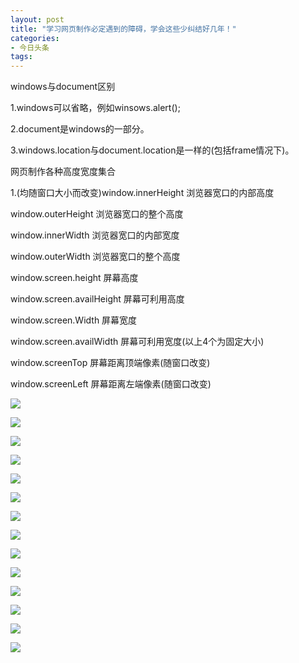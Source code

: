 ```yaml
---
layout: post
title: "学习网页制作必定遇到的障碍，学会这些少纠结好几年！"
categories:
- 今日头条
tags:
---
```

windows与document区别

 1.windows可以省略，例如winsows.alert();

 2.document是windows的一部分。

 3.windows.location与document.location是一样的(包括frame情况下)。

  网页制作各种高度宽度集合

1.(均随窗口大小而改变)window.innerHeight 浏览器宽口的内部高度 

 window.outerHeight 浏览器宽口的整个高度 

 window.innerWidth 浏览器宽口的内部宽度

 window.outerWidth 浏览器宽口的整个高度

 window.screen.height 屏幕高度

 window.screen.availHeight 屏幕可利用高度 

 window.screen.Width 屏幕宽度

 window.screen.availWidth 屏幕可利用宽度(以上4个为固定大小)

 window.screenTop 屏幕距离顶端像素(随窗口改变)

 window.screenLeft 屏幕距离左端像素(随窗口改变)

![](http://p1.pstatp.com/large/14a20001908dd26daf3d)

![](http://p3.pstatp.com/large/149c00033316797bfbb5)

![](http://p1.pstatp.com/large/149f0007181e040555b5)

![](http://p3.pstatp.com/large/149c00033317c74d8e89)

![](http://p9.pstatp.com/large/14a0000190d877fe0ae7)

![](http://p3.pstatp.com/large/14a20001908e1f138718)

![](http://p9.pstatp.com/large/1422000538184d1b5951)

![](http://p3.pstatp.com/large/14220005381a8357ee8d)

![](http://p3.pstatp.com/large/149b00071cac2df495bc)

![](http://p1.pstatp.com/large/149f0007181f08d31439)

![](http://p1.pstatp.com/large/14220005381c31d5c644)

![](http://p1.pstatp.com/large/149b00071caba3219565)

![](http://p1.pstatp.com/large/14a200019091886407c7)

![](http://p1.pstatp.com/large/149f000718225097e1f8)